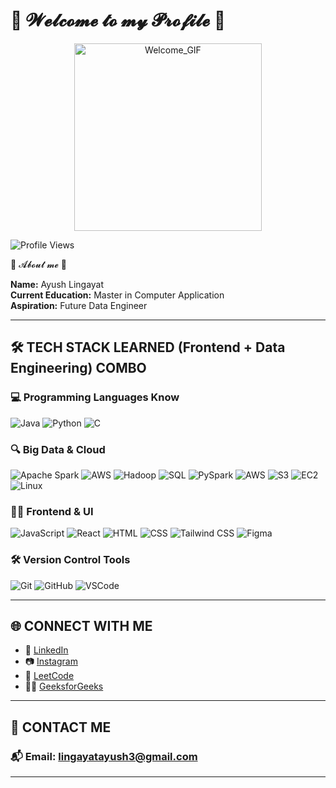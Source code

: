 # 💖 𝓦𝓮𝓵𝓬𝓸𝓶𝓮 𝓽𝓸 𝓶𝔂 𝓟𝓻𝓸𝓯𝓲𝓵𝓮 💖 

<p align="center">
  <img src="https://media1.tenor.com/m/25ykirk3P4YAAAAd/oz-oz-yarimasu.gif" alt="Welcome_GIF" height="300px" width="300px" />
</p>

![Profile Views](https://komarev.com/ghpvc/?username=Ayush-Lingayat&color=brightgreen&style=flat-square)


🦊 𝓐𝓫𝓸𝓾𝓽 𝓶𝓮 🦊

**Name:** Ayush Lingayat  
**Current Education:** Master in Computer Application  
**Aspiration:** Future Data Engineer 

---

## 🛠️ TECH STACK LEARNED (Frontend + Data Engineering) COMBO

### 💻 Programming Languages Know 
![Java](https://img.shields.io/badge/Java-ED8B00?style=for-the-badge&logo=java&logoColor=white)
![Python](https://img.shields.io/badge/Python-3776AB?style=for-the-badge&logo=python&logoColor=white)
![C](https://img.shields.io/badge/C-00599C?style=for-the-badge&logo=c&logoColor=white)



### 🔍 Big Data & Cloud
![Apache Spark](https://img.shields.io/badge/Apache_Spark-E25A1C?style=for-the-badge&logo=apachespark&logoColor=white)
![AWS](https://img.shields.io/badge/AWS-232F3E?style=for-the-badge&logo=amazonaws&logoColor=white)
![Hadoop](https://img.shields.io/badge/Hadoop-66CCFF?style=for-the-badge&logo=apachehadoop&logoColor=black)
![SQL](https://img.shields.io/badge/SQL-07405E?style=for-the-badge&logo=postgresql&logoColor=white)
![PySpark](https://img.shields.io/badge/PySpark-E25A1C?style=for-the-badge&logo=apachespark&logoColor=white)
![AWS](https://img.shields.io/badge/AWS-232F3E?style=for-the-badge&logo=amazonaws&logoColor=white)
![S3](https://img.shields.io/badge/Amazon_S3-569A31?style=for-the-badge&logo=amazonaws&logoColor=white)
![EC2](https://img.shields.io/badge/Amazon_EC2-F58536?style=for-the-badge&logo=amazonaws&logoColor=white)
![Linux](https://img.shields.io/badge/Linux-FCC624?style=for-the-badge&logo=linux&logoColor=black)

### 🧑‍💻 Frontend & UI
![JavaScript](https://img.shields.io/badge/JavaScript-F7DF1E?style=for-the-badge&logo=javascript&logoColor=black)
![React](https://img.shields.io/badge/React-20232A?style=for-the-badge&logo=react&logoColor=61DAFB)
![HTML](https://img.shields.io/badge/HTML-E34F26?style=for-the-badge&logo=html5&logoColor=white)
![CSS](https://img.shields.io/badge/CSS-1572B6?style=for-the-badge&logo=css3&logoColor=white)
![Tailwind CSS](https://img.shields.io/badge/Tailwind_CSS-38B2AC?style=for-the-badge&logo=tailwind-css&logoColor=white)
![Figma](https://img.shields.io/badge/Figma-F24E1E?style=for-the-badge&logo=figma&logoColor=white)

### 🛠 Version Control Tools
![Git](https://img.shields.io/badge/Git-F05032?style=for-the-badge&logo=git&logoColor=white)
![GitHub](https://img.shields.io/badge/GitHub-181717?style=for-the-badge&logo=github&logoColor=white)
![VSCode](https://img.shields.io/badge/VSCode-007ACC?style=for-the-badge&logo=visualstudiocode&logoColor=white)

---

## 🌐 CONNECT WITH ME

* 🔗 [LinkedIn](https://www.linkedin.com/in/ayush-lingayat/)
* 📷 [Instagram](https://www.instagram.com/lingayat_ayu?igsh=MWprYnBzZWNwbWlnNA==)
* 🧠 [LeetCode](https://leetcode.com/u/Ayush_Lingayat/)
* 👨‍💻 [GeeksforGeeks](https://www.geeksforgeeks.org/user/lingayatayush3/)

---

## 📩 CONTACT ME

### 📬 Email: lingayatayush3@gmail.com

---

